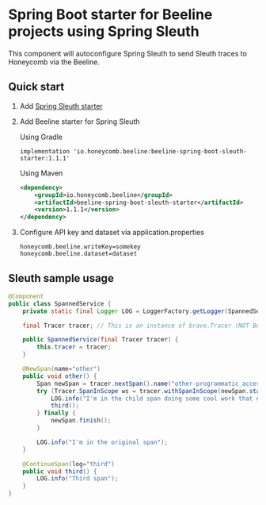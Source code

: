 # Spring Boot starter for Beeline projects using Spring Sleuth
This component will autoconfigure Spring Sleuth to send Sleuth traces to Honeycomb via the Beeline.

## Quick start
1. Add [Spring Sleuth starter](https://spring.io/projects/spring-cloud-sleuth)
2. Add Beeline starter for Spring Sleuth

    Using Gradle
    ```
    implementation 'io.honeycomb.beeline:beeline-spring-boot-sleuth-starter:1.1.1'
    ```
    Using Maven
    ```xml
    <dependency>
        <groupId>io.honeycomb.beeline</groupId>
        <artifactId>beeline-spring-boot-sleuth-starter</artifactId>
        <version>1.1.1</version>
    </dependency>
    ```
3. Configure API key and dataset via application.properties
    ```
    honeycomb.beeline.writeKey=somekey
    honeycomb.beeline.dataset=dataset
    ```
## Sleuth sample usage
```java
@Component
public class SpannedService {
    private static final Logger LOG = LoggerFactory.getLogger(SpannedService.class);

    final Tracer tracer; // This is an instance of brave.Tracer (NOT Beeline/Honeycomb)

    public SpannedService(final Tracer tracer) {
        this.tracer = tracer;
    }

    @NewSpan(name="other")
    public void other() {
        Span newSpan = tracer.nextSpan().name("other-programmatic_access");
        try (Tracer.SpanInScope ws = tracer.withSpanInScope(newSpan.start())) {
            LOG.info("I'm in the child span doing some cool work that needs its own span");
            third();
        } finally {
            newSpan.finish();
        }

        LOG.info("I'm in the original span");
    }

    @ContinueSpan(log="third")
    public void third() {
        LOG.info("Third span");
    }
}
```

